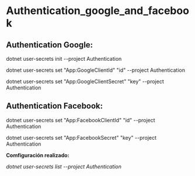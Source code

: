 # Authentication_google_and_facebook
## Authentication Google:

dotnet user-secrets init --project Authentication

dotnet user-secrets set "App:GoogleClientId" "id" --project Authentication

dotnet user-secrets set "App:GoogleClientSecret" "key" --project Authentication


## Authentication Facebook:
dotnet user-secrets set "App:FacebookClientId" "id" --project Authentication

dotnet user-secrets set "App:FacebookSecret" "key" --project Authentication


**Comfiguración realizado:**

*dotnet user-secrets list --project Authentication*

